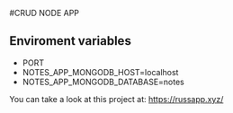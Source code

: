 #CRUD NODE APP


## Enviroment variables
* PORT
* NOTES_APP_MONGODB_HOST=localhost
* NOTES_APP_MONGODB_DATABASE=notes

You can take a look at this project at: https://russapp.xyz/
